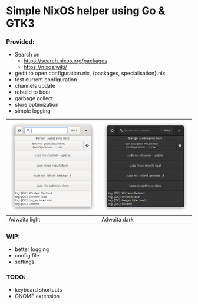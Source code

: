 # Simple NixOS helper using Go & GTK3
### Provided:
- Search on
	- https://search.nixos.org/packages
	- https://nixos.wiki/
- gedit to open configuration.nix, {packages, specialisation}.nix
- test current configuration
- channels update
- rebuild to boot
- garbage collect
- store optimization
- simple logging


| ![Program screenshot](screenshot.png) | ![Program screenshot dark](screenshot_dark.png) |
| ------------- | ------------- |
| Adwaita light | Adwaita dark |

### WIP:
- better logging
- config file
- settings

### TODO:
- keyboard shortcuts
- GNOME extension
